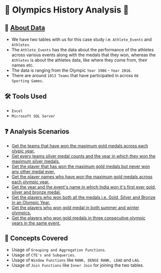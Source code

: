 # 🏅 Olympics History Analysis 🏅

## 📍 [About Data](https://github.com/AnalystDaipayan/Olympics_Analysis/tree/main/Datasets)
- We have two tables with us for this case study i.e. ```Athlete_Events``` and ```Athletes```.
- The ```Athlete_Events``` has the data about the performance of the athletes across various events along with the medals that they won, whereas the ```Athletes``` is about the athletes data, like where they come from, their names etc.
- The data is ranging from the Olympic ```Year 1986``` - ```Year 2016```.
- There are around ```1013 Teams``` that have participated in across ```66 Sporting Games```.

## 🛠️ Tools Used
- ```Excel```
- ```Microsoft SQL Server```

## ❓ Analysis Scenarios
- [Get the teams that have won the maximum gold medals across each olypic year.](https://github.com/AnalystDaipayan/Olympics_Analysis/blob/main/Analysis_Solutions/SQLSolution.md)
- [Get every teams silver medal counts and the year in which they won the maximum silver medals.](https://github.com/AnalystDaipayan/Olympics_Analysis/blob/main/Analysis_Solutions/SQLSolution.md)
- [Get the player that has won the maximum gold medals but never won any other medal ever.](https://github.com/AnalystDaipayan/Olympics_Analysis/blob/main/Analysis_Solutions/SQLSolution.md)
- [Get the player names who have won the maximum gold medals across each olympic year.](https://github.com/AnalystDaipayan/Olympics_Analysis/blob/main/Analysis_Solutions/SQLSolution.md)
- [Get the year and the event's name in which India won it's first ever gold, silver and bronze medal.](https://github.com/AnalystDaipayan/Olympics_Analysis/blob/main/Analysis_Solutions/SQLSolution.md)
- [Get the players who won both all the medals i.e. Gold, Silver and Bronze in an Olympic Year.](https://github.com/AnalystDaipayan/Olympics_Analysis/blob/main/Analysis_Solutions/SQLSolution.md)
- [Get the players who won gold medal in both summer and winter olympics.](https://github.com/AnalystDaipayan/Olympics_Analysis/blob/main/Analysis_Solutions/SQLSolution.md)
- [Get the players who won gold medals in three consecutive olympic years in the same event.](https://github.com/AnalystDaipayan/Olympics_Analysis/blob/main/Analysis_Solutions/SQLSolution.md)

## 🎡 Concepts Covered
- Usage of ```Grouping and Aggregation Functions```.
- Usage of ```CTE's and Subqueries```.
- Usage of ```Window Functions``` like ```RANK, DENSE RANK, LEAD``` and ```LAG```.
- Usage of ```Join Functions``` like ```Inner Join``` for joining the two tables.

